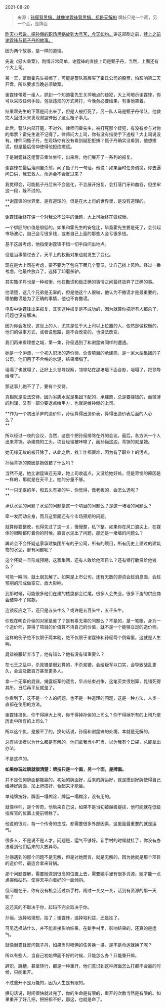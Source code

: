 2021-08-20

> 来源：[孙俪背黑锅，就像谢霆锋背黑锅，都是无解的](http://mp.weixin.qq.com/s?__biz=MzU0MjYwNDU2Mw==&mid=2247500624&idx=1&sn=2bb6e81e12d11732643c3c27b088f99d&chksm=fb1aaf2ccc6d263a5a23dff0534a9a13011df05320b70a303df179a760a32859ef0ec6e5d330&scene=27#wechat_redirect)
> 牌技只是一个面，另一个面，是牌面

[昨天小号说，把孙俪的职场黑锅放到大号写，今天如约。](http://mp.weixin.qq.com/s?__biz=MzU3NDc5Nzc0NQ==&mid=2247506155&idx=1&sn=92c9765f8c6c80b8f917f54b4c503667&chksm=fd2e7a35ca59f323c656121f30201b9c524f3c34ebf6612a771ec1dec292f1f8c4fbd36568c1&scene=21#wechat_redirect)讲这部剧之前，[续上之前谢霆锋与甄子丹的故事。](http://mp.weixin.qq.com/s?__biz=MzU0MjYwNDU2Mw==&mid=2247500549&idx=2&sn=7c8bcc2707202a1c8d4631579263c65b&chksm=fb1aaf79cc6d266f384edf5cc216e51188d631fca80fbd24054330c5fc048937f7f45f8076f2&scene=21#wechat_redirect)

  

因为两个故事，是一样的道理。

  

先说《怒火重案》，剧情非常简单，谢霆锋的直接上司是甄子丹，当然，上面还有个大上司。

  

某一天，富商霍先生被绑了，可能是警队高层买了霍氏公司的股票，怕影响第二天开盘，所以要求当晚必须破案。

  

谢霆锋带着一组人，抓到一个知道霍先生关押地点的疑犯，大上司暗示谢霆锋，你可以采取任何手段，包括违规的方式拷打，今晚务必要结果，有事他罩着。

  

结果霍先生的下落是问出来了，但是人被打死了。另一队人马是甄子丹带队，他救完人回过头来发现谢霆锋出了这么档子事儿。

  

此后，警队内部开庭，不对外。律师问霍先生，被打死那个疑犯，有没有参与对你的绑票？霍先生说不记得了。律师问大上司，你有没有指使手下违规？大上司说没有。律师问甄子丹，在现场你有没有看到疑犯拒捕？甄子丹确实没看到，他想撒谎，但是最后信仰使得他拒绝撒谎。

  

于是谢霆锋这组警员集体坐牢，出来后，他们展开了一系列的报复。

  

谢霆锋在最后落网自杀前，问了甄子丹一句话，他说：如果当时任务调换，你去逼问口供，我去救人，命运会不会反过来？  

  

我觉得会，可能甄子丹后来不会黑化，不会展开报复，会打落门牙和血吞，但坐牢这一段，躲不过的。  

  

 **谢霆锋的世界里，是有道理的，但是在大上司的世界里，是没有道理的。  
**

  

谢霆锋始终在讲一个对我公不公平的话题，大上司始终在做权衡。  

  

一个绑匪的价值是很低的，如果和霍先生的安危比，毕竟霍先生要是死了，会引起市场波动，自己会亏很多钱，或者自己上面的那些人会亏很多钱。

  

基于这层考虑，他指使谢霆锋不惜一切手段问出地点。  

  

但是当事情过去了，天平上的权衡对象也就发生了变化。  

  

现在是大上司在考虑，要不要为了包庇下面几个警员，让自己摊上风险。经过一番考虑，他最终放弃了，选择了卸磨杀驴。

  

其实甄子丹也是一种权衡。他在撒谎和做正确的事情之间最终放弃了正确的事。  

  

他清楚，这几个兄弟是无辜的，但是他这个人很轴，他认为不撒谎才是最重要的，哪怕撒谎是为了正确的事情，他也不肯撒谎。

  

电影中谢霆锋出来报复，其实这种报复是不成功的，因为就算你把所有人都杀了，问题也没有解决。  

  

因为你会发现，这世上的人，尤其是位于大上司以上位置的人，依然是做权衡的，他们的做事方式，或者说思路，是不会改变的，也没法改变。  

  

我们再来看理想之城，第一集，孙俪遇到了和谢霆锋同样的遭遇。

  

她是一个沪漂，一个初入职场的造价师，负责项目的承建商，是一家大型集团的子公司，他们用了不合格的水泥，结果墙塌了。  

  

墙塌了也就塌了，正好上头领导视察，领导站在那堵墙下面合影，墙塌了，把领导给埋了。

  

那这事儿跑不了了，要有个交待。  

  

真相就是没法交待，因为劣质水泥是集团下配的，承建商，总是要赚钱的，而微薄的利润，又有一部分要返点给甲方，也就是给孙俪的上司。

  

 **作为一个初出茅庐的造价师，孙俪算得出造价表，算得出造价表后面的人心么？  
**

  

所以经过一夜的会议，当然，这是个把孙俪排除在外的会议。最后，各方派一个人出来背锅。承建商的工头，项目经理被咔嚓了，而孙俪这边，背锅的就是她。  

  

她无缘无故的被开除了，从此之后，找工作都很难，因为有了职业上的污点。

  

孙俪背锅的原因是她做错了什么吗？  

  

当然不是，她比谢霆锋还无辜，她上司收返点，又没给她好处。但是背锅的原因是一样的，那就是在天平上，她的分量不够。

  

 **一只无辜的羊，和五头有辜的牛，你觉得，做老板的，会怎么选呢？  
**

  

承认水泥的问题？水泥的问题是这一个项目的问题么？是这一堵墙的问题么？

  

牵一发而动全身，而且这里面还有个市场预期的问题。

  

就算你要整改，也得先过了这一关，慢慢整，私下整。如果你在风口浪尖上，在媒体的眼睛都盯着你的时候，直言水泥出了问题，那还是一堵墙的问题么？

  

舆论会不会怀疑这家承建集团所有的子公司，所有的项目，所有历史上建过的建筑物的水泥，都有问题呢？  

  

这个怀疑一旦形成预期，这家集团，还有人敢给他项目么？还有银行敢贷给他钱么？  

  

可能一瞬间，就土崩瓦解了。如果是上市公司，还有无数的游资会趁消息面，会趁预期的形成做空它，放大影响。

  

到那时候，可能很多他们在建的楼盘都会烂尾，很多人会失业，很多下游的供应商会结算不了尾款。  

  

连锁反应之下，还只是五头牛么？或许是五百头牛，五千头牛。  

  

你现在明白孙俪的对家是谁了？是有辜无辜的问题么？不是的，是一笔账，身为一个造价师，算得了项目的价值算不清自己的价值，就不是一个能够立足的造价师。

  

这样的例子绝不仅限于两本剧，绝不仅限于谢霆锋和孙俪两个倒霉蛋，这就是人生啊。  

  

晁错被腰斩弃市了，他有错么？他有没有错重要么？  

  

在七王之乱中，杀晁错是很划算的，不杀晁错，会给叛军以口实，会导致战乱更久，会波及数百万甚至更多人。

  

拿一个无辜的晁错，揭露叛军的谎言，早点结束战争，这笔买卖很划算，晁错死得其所，日后再平反就是了。  

  

你看到了，这不是一个人的问题，也不是一种道理的问题，这是一种方法，人类一直都在使用的方法。  

  

谢霆锋报仇，你干得掉大上司，你干得掉孙俪的上司么？你干得掉所有的上司乃至历史中所有的上司么？

  

所以这个仇，是报不了的，换句话说，孙俪和谢霆锋的处境，本就是无解的。  

  

总有些读者以为什么都是有解的，他们拿我当小叮当，以为我有个口袋，总能拿出办法。

  

不是这样的。  

  

 **如果你玩过牌就很清楚：牌技只是一个面，另一个面，是牌面。**

  

并不是任何牌面都能赢的，初始的牌面好，后来的牌运好，就是摸到好牌使得自己维持好牌面，加上牌技好，合起来才能赢。  

  

单纯牌技好，牌面一塌糊涂，牌运一塌糊涂，没有用的。

  

就像林帅，是个传奇。他后来自己说，如果不是当初被越级提拔，他可能就在低级指挥官的位置上提前牺牲了。  

  

他说的很对，每一个传奇的生成，都需要很多外部因素，这里面最重要的就是运气。

  

很多人，不是说不是人才，问题是，运气不够好。新手村的时候就挂了，你没有办法看到他们后来的大放异彩。  

  

孙俪遇到的那个问题不是无解，但是对她而言，就是无解的，因为她就是那个项目的造价师，最适合拿来背锅。

  

那个问题要解，需要她做到很高的位置上去，需要她手里有很多资源，她才能一点点挪动砝码，使得天平向着好的一面倾斜。  

  

但问题在于，你有没有机会活过新手村，闯过一关又一关，活到有资源的那一天呢？  

  

这还真的不取决于你，起码不完全取决于你。

  

孙俪，选择站理想，挂了；谢霆锋，选择站利益，还是挂了。

  

可见选择站什么，并不能直接影响结果，在新手村里，影响结果的，还真的是运气。

  

就像谢霆锋反问甄子丹，如果当时咱俩的任务换一换，是不是命运就换了呢？  

  

所以有些人，当自己初始牌面不好的时候，只能怎么办？只能重开嘛。  

  

辞职，跳槽，甚至转行，都是一种重开，他们意识到这种牌面怎么打都不会赢的时候，只能重开。  

  

不过重开不是万能的，因为人生是有限的。

  

换句话说，时间很快就过完了，你的生命是有限的，重开的次数当然是有限的。如果重开了好几把，把把都不好，那这，也就是命了。

